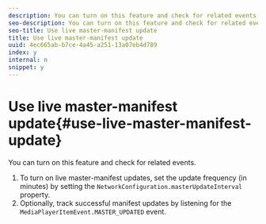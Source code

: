 ```yaml
---
description: You can turn on this feature and check for related events.
seo-description: You can turn on this feature and check for related events.
seo-title: Use live master-manifest update
title: Use live master-manifest update
uuid: 4ec665ab-b7ce-4a45-a251-13a07eb4d789
index: y
internal: n
snippet: y
---
```


# Use live master-manifest update{#use-live-master-manifest-update}

You can turn on this feature and check for related events.

1. To turn on live master-manifest updates, set the update frequency (in minutes) by setting the `NetworkConfiguration.masterUpdateInterval` property.
1. Optionally, track successful manifest updates by listening for the `MediaPlayerItemEvent.MASTER_UPDATED` event.
